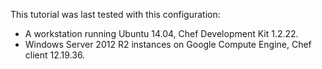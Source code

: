 This tutorial was last tested with this configuration:

* A workstation running Ubuntu 14.04, Chef Development Kit 1.2.22.
* Windows Server 2012 R2 instances on Google Compute Engine, Chef client 12.19.36.
